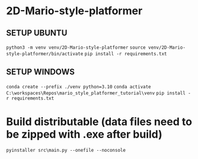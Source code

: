 # 2D-Mario-style-platformer

## SETUP UBUNTU
`python3 -m venv venv/2D-Mario-style-platformer`
`source venv/2D-Mario-style-platformer/bin/activate`
`pip install -r requirements.txt`

## SETUP WINDOWS
`conda create --prefix ./venv python=3.10`
`conda activate C:\workspaces\Repos\mario_style_platformer_tutorial\venv`
`pip install -r requirements.txt`

# Build distributable (data files need to be zipped with .exe after build)
`pyinstaller src\main.py --onefile --noconsole`
